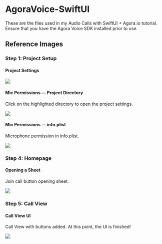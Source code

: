 # AgoraVoice-SwiftUI

These are the files used in my Audio Calls with SwiftUI + Agora.io tutorial. Ensure that you have the Agora Voice SDK installed prior to use.

## Reference Images

### Step 1: Project Setup

#### Project Settings

<img src="https://cdn-images-1.medium.com/max/800/1*zy8UIYpbh1r8JdscbkCkxQ.png">

#### Mic Permissions — Project Directory

Click on the highlighted directory to open the project settings.

<img src="https://cdn-images-1.medium.com/max/800/1*0LKi7hBGXgrS6eUqEN_FfA.png">

#### Mic Permissions — info.plist

Microphone permission in info.plist.

<img src="https://cdn-images-1.medium.com/max/800/1*SsG8w4uiCObK1MyiVe7IhQ.png">

### Step 4: Homepage

#### Opening a Sheet

Join call button opening sheet.

<img src="https://cdn-images-1.medium.com/max/800/1*JUPm7-56-WsYseP_9GtqGw.gif">

### Step 5: Call View

#### Call View UI

Call View with buttons added. At this point, the UI is finished!

<img src="https://cdn-images-1.medium.com/max/800/1*7uhj3N8wBYQLyYYVvhM7SA.png">
